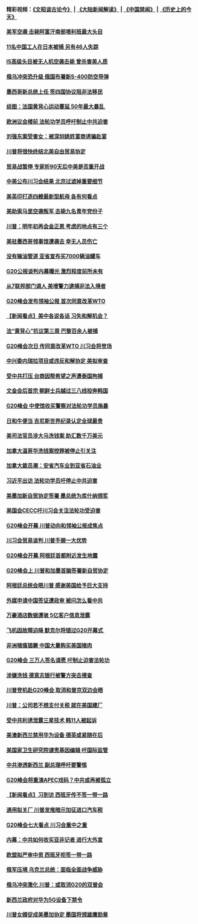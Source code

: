 #### 精彩视频：[《文昭谈古论今》](https://github.com/gfw-breaker/wenzhao/blob/master/README.md?t=12031832) | [《大陆新闻解读》](https://github.com/gfw-breaker/ntdtv-comedy/blob/master/README.md?t=12031832) | [《中国禁闻》](https://github.com/gfw-breaker/ntdtv-news/blob/master/README.md?t=12031832) | [《历史上的今天》](https://github.com/gfw-breaker/today-in-history/blob/master/README.md?t=12031832) 

#### [美军空袭 击毙阿富汗南部塔利班最大头目](../pages/nsc418/n10888691.md?t=12031832) 

#### [11名中国工人在日本被捕 另有46人失踪](../pages/nsc418/n10888229.md?t=12031832) 

#### [IS高级头目被无人机空袭击毙 曾杀害美人质](../pages/nsc418/n10887503.md?t=12031832) 

#### [俄乌冲突恐升级 俄国布署新S-400防空导弹](../pages/nsc418/n10887227.md?t=12031832) 

#### [墨西哥新总统上任 签四国协议阻非法移民](../pages/nsc418/n10887167.md?t=12031832) 

#### [组图：法国黄背心运动蔓延 50年最大暴乱 ](../pages/nsc418/n10886962.md?t=12031832) 

#### [欧洲议会楼前 法轮功学员呼吁制止中共迫害](../pages/nsc418/n10886798.md?t=12031832) 

#### [刘强东案受害女：被深圳姚姓富商诱骗赴宴](../pages/nsc418/n10886827.md?t=12031832) 

#### [川普将很快终结北美自由贸易协定](../pages/nsc418/n10886773.md?t=12031832) 

#### [贸易战暂停 专家析90天后中美是否重开战](../pages/nsc418/n10886678.md?t=12031832) 

#### [中美公布川习会结果 北京过滤掉重要细节](../pages/nsc418/n10886595.md?t=12031832) 

#### [美英印打造四艘最新型航母 各有何看点](../pages/nsc418/n10885796.md?t=12031832) 

#### [美助索马里空袭叛军 击毙九名青年党份子](../pages/nsc418/n10886553.md?t=12031832) 

#### [川普：明年初再会金正恩 考虑的地点有三个](../pages/nsc418/n10886493.md?t=12031832) 

#### [美驻墨西哥领事馆遭袭击 幸无人员伤亡](../pages/nsc418/n10886435.md?t=12031832) 

#### [没有输油管道 亚省宣布买7000辆油罐车](../pages/nsc418/n10886325.md?t=12031832) 

#### [G20公报谈判内幕曝光 激烈程度前所未有](../pages/nsc418/n10886135.md?t=12031832) 

#### [从7联邦部门调人 美增警力逮捕非法入境者](../pages/nsc418/n10885908.md?t=12031832) 

#### [G20峰会发布领袖公报 首次同意改革WTO](../pages/nsc418/n10885805.md?t=12031832) 

#### [【新闻看点】美中各说各话 习失和解机会？](../pages/nsc418/n10885600.md?t=12031832) 

#### [法“黄背心”抗议第三周 巴黎百余人被捕](../pages/nsc418/n10885731.md?t=12031832) 

#### [G20峰会次日 传同意改革WTO 川习会将登场](../pages/nsc418/n10885625.md?t=12031832) 

#### [中兴委内瑞拉项目或违反和解协定 美拟审查](../pages/nsc418/n10885649.md?t=12031832) 

#### [受中共打压 台商因帮希望之声遭泰国拘捕](../pages/nsc418/n10885391.md?t=12031832) 

#### [文金会后首宗 朝鲜士兵越过三八线投奔韩国](../pages/nsc418/n10885189.md?t=12031832) 

#### [G20峰会 中使馆收买警察对法轮功学员施暴](../pages/nsc418/n10885023.md?t=12031832) 

#### [日和牛便当 吉尼斯世界纪录认定全球最贵](../pages/nsc418/n10885223.md?t=12031832) 

#### [美司法官员涉大马洗钱案 助汇数千万美元](../pages/nsc418/n10885165.md?t=12031832) 

#### [加拿大温哥华洗钱案控罪被停止引关注](../pages/nsc418/n10884450.md?t=12031832) 

#### [加拿大裁员潮：安省汽车业到亚省石油业](../pages/nsc418/n10884505.md?t=12031832) 

#### [习近平出访 法轮功学员吁停止中共迫害](../pages/nsc418/n10884080.md?t=12031832) 

#### [美墨加新自贸协定签署 墨总统为库什纳颁奖](../pages/nsc418/n10884432.md?t=12031832) 

#### [美国会CECC吁川习会关注法轮功受迫害](../pages/nsc418/n10884257.md?t=12031832) 

#### [G20峰会开幕 川普动向和领袖公报成焦点](../pages/nsc418/n10884060.md?t=12031832) 

#### [川习会贸易谈判 川普手握一大优势](../pages/nsc418/n10884168.md?t=12031832) 

#### [G20峰会开幕 阿根廷首都附近发生地震](../pages/nsc418/n10884099.md?t=12031832) 

#### [G20峰会上 川普和加墨首脑签署新自贸协定](../pages/nsc418/n10883937.md?t=12031832) 

#### [阿根廷总统会晤川普 感谢美国给予巨大支持](../pages/nsc418/n10883966.md?t=12031832) 

#### [外媒申请中国签证遭政审 被问怎么看中共](../pages/nsc418/n10883688.md?t=12031832) 

#### [万豪酒店数据遭骇 5亿客户信息泄露](../pages/nsc418/n10883825.md?t=12031832) 

#### [飞机因故障迫降 默克尔将错过G20开幕式 ](../pages/nsc418/n10883547.md?t=12031832) 

#### [非洲猪瘟猖獗 中国大量购买美国猪肉](../pages/nsc418/n10882413.md?t=12031832) 

#### [G20峰会 三万人签名请愿 吁制止迫害法轮功](../pages/nsc418/n10881913.md?t=12031832) 

#### [涉嫌洗钱 德意志银行被警方突击搜查](../pages/nsc418/n10881516.md?t=12031832) 

#### [川普登机赴G20峰会 取消和普京双边会晤](../pages/nsc418/n10881995.md?t=12031832) 

#### [川普：公司若不想支付关税 就在美国建厂](../pages/nsc418/n10881565.md?t=12031832) 

#### [受中共利诱泄露三星技术 韩11人被起诉](../pages/nsc418/n10879124.md?t=12031832) 

#### [美澳新西兰禁用华为设备 德英或紧随在后](../pages/nsc418/n10881567.md?t=12031832) 

#### [美国家卫生研究院谴责基因编辑 吁国际监管](../pages/nsc418/n10881147.md?t=12031832) 

#### [中共渗透新西兰 副总理呼吁要警惕](../pages/nsc418/n10879826.md?t=12031832) 

#### [G20峰会将重演APEC戏码？中共或再被孤立](../pages/nsc418/n10880029.md?t=12031832) 

#### [【新闻看点】习到访 西班牙传不签一带一路](../pages/nsc418/n10879605.md?t=12031832) 

#### [通用拟关厂 川普发推暗示加征进口汽车税](../pages/nsc418/n10879747.md?t=12031832) 

#### [G20峰会七大看点 川习会重中之重](../pages/nsc418/n10879611.md?t=12031832) 

#### [内幕：中共如何收买亚非记者 进行大外宣](../pages/nsc418/n10879405.md?t=12031832) 

#### [欧盟拟严审中资 西班牙拒签一带一路](../pages/nsc418/n10879421.md?t=12031832) 

#### [俄军压境 乌克兰总统：面临全面战争威胁](../pages/nsc418/n10878722.md?t=12031832) 

#### [俄乌冲突激化 川普：或取消G20的双普会](../pages/nsc418/n10878861.md?t=12031832) 

#### [新西兰政府对华为5G设备下禁令](../pages/nsc418/n10878480.md?t=12031832) 

#### [川普女婿促成美墨加协定 墨国将颁雄鹰勋章](../pages/nsc418/n10878129.md?t=12031832) 

